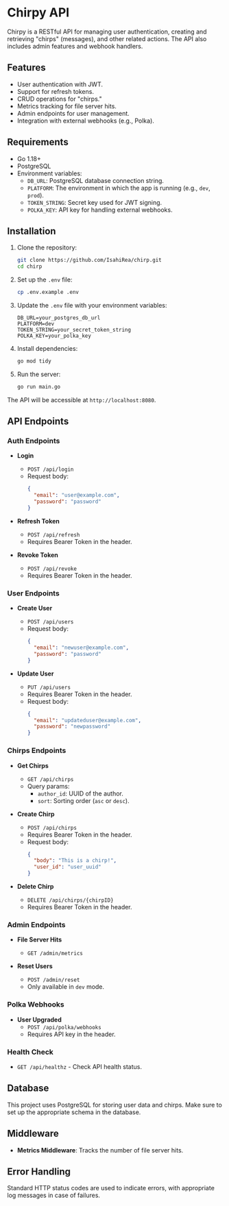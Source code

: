 # Chirpy API

Chirpy is a RESTful API for managing user authentication, creating and retrieving "chirps" (messages), and other related actions. The API also includes admin features and webhook handlers.

## Features
- User authentication with JWT.
- Support for refresh tokens.
- CRUD operations for "chirps."
- Metrics tracking for file server hits.
- Admin endpoints for user management.
- Integration with external webhooks (e.g., Polka).

## Requirements
- Go 1.18+
- PostgreSQL
- Environment variables:
  - `DB_URL`: PostgreSQL database connection string.
  - `PLATFORM`: The environment in which the app is running (e.g., `dev`, `prod`).
  - `TOKEN_STRING`: Secret key used for JWT signing.
  - `POLKA_KEY`: API key for handling external webhooks.

## Installation

1. Clone the repository:
    ```bash
    git clone https://github.com/IsahiRea/chirp.git
    cd chirp
    ```

2. Set up the `.env` file:
    ```bash
    cp .env.example .env
    ```

3. Update the `.env` file with your environment variables:
    ```
    DB_URL=your_postgres_db_url
    PLATFORM=dev
    TOKEN_STRING=your_secret_token_string
    POLKA_KEY=your_polka_key
    ```

4. Install dependencies:
    ```bash
    go mod tidy
    ```

5. Run the server:
    ```bash
    go run main.go
    ```

The API will be accessible at `http://localhost:8080`.

## API Endpoints

### Auth Endpoints

- **Login**
  - `POST /api/login`
  - Request body:
    ```json
    {
      "email": "user@example.com",
      "password": "password"
    }
    ```

- **Refresh Token**
  - `POST /api/refresh`
  - Requires Bearer Token in the header.
  
- **Revoke Token**
  - `POST /api/revoke`
  - Requires Bearer Token in the header.

### User Endpoints

- **Create User**
  - `POST /api/users`
  - Request body:
    ```json
    {
      "email": "newuser@example.com",
      "password": "password"
    }
    ```

- **Update User**
  - `PUT /api/users`
  - Requires Bearer Token in the header.
  - Request body:
    ```json
    {
      "email": "updateduser@example.com",
      "password": "newpassword"
    }
    ```

### Chirps Endpoints

- **Get Chirps**
  - `GET /api/chirps`
  - Query params:
    - `author_id`: UUID of the author.
    - `sort`: Sorting order (`asc` or `desc`).

- **Create Chirp**
  - `POST /api/chirps`
  - Requires Bearer Token in the header.
  - Request body:
    ```json
    {
      "body": "This is a chirp!",
      "user_id": "user_uuid"
    }
    ```

- **Delete Chirp**
  - `DELETE /api/chirps/{chirpID}`
  - Requires Bearer Token in the header.

### Admin Endpoints

- **File Server Hits**
  - `GET /admin/metrics`
  
- **Reset Users**
  - `POST /admin/reset`
  - Only available in `dev` mode.

### Polka Webhooks

- **User Upgraded**
  - `POST /api/polka/webhooks`
  - Requires API key in the header.

### Health Check

- `GET /api/healthz` - Check API health status.

## Database

This project uses PostgreSQL for storing user data and chirps. Make sure to set up the appropriate schema in the database.

## Middleware

- **Metrics Middleware**: Tracks the number of file server hits.

## Error Handling

Standard HTTP status codes are used to indicate errors, with appropriate log messages in case of failures.

